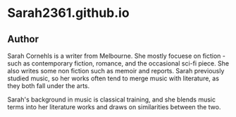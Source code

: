# Sarah2361.github.io
## Author 
Sarah Cornehls is a writer from Melbourne. She mostly focuese on fiction - such as contemporary fiction, romance, and the occasional sci-fi piece. She also writes some non fiction such as memoir and reports. Sarah previously studied music, so her works often tend to merge music with literature, as they both fall under the arts. 

Sarah's background in music is classical training, and she blends music terms into her literature works and draws on similarities between the two. 
